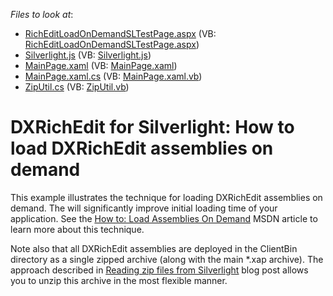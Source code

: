 <!-- default file list -->
*Files to look at*:

* [RichEditLoadOnDemandSLTestPage.aspx](./CS/RichEditLoadOnDemandSL.Web/RichEditLoadOnDemandSLTestPage.aspx) (VB: [RichEditLoadOnDemandSLTestPage.aspx](./VB/RichEditLoadOnDemandSL.Web/RichEditLoadOnDemandSLTestPage.aspx))
* [Silverlight.js](./CS/RichEditLoadOnDemandSL.Web/Silverlight.js) (VB: [Silverlight.js](./VB/RichEditLoadOnDemandSL.Web/Silverlight.js))
* [MainPage.xaml](./CS/RichEditLoadOnDemandSL/MainPage.xaml) (VB: [MainPage.xaml](./VB/RichEditLoadOnDemandSL/MainPage.xaml))
* [MainPage.xaml.cs](./CS/RichEditLoadOnDemandSL/MainPage.xaml.cs) (VB: [MainPage.xaml.vb](./VB/RichEditLoadOnDemandSL/MainPage.xaml.vb))
* [ZipUtil.cs](./CS/RichEditLoadOnDemandSL/ZipUtil.cs) (VB: [ZipUtil.vb](./VB/RichEditLoadOnDemandSL/ZipUtil.vb))
<!-- default file list end -->
# DXRichEdit for Silverlight: How to load DXRichEdit assemblies on demand


<p>This example illustrates the technique for loading DXRichEdit assemblies on demand. The will significantly improve initial loading time of your application. See the <a href="http://msdn.microsoft.com/en-us/library/cc903931(v=VS.95).aspx"><u>How to: Load Assemblies On Demand</u></a> MSDN article to learn more about this technique.</p><p>Note also that all DXRichEdit assemblies are deployed in the ClientBin directory as a single zipped archive (along with the main *.xap archive). The approach described in <a href="http://blogs.msdn.com/b/blemmon/archive/2009/11/25/reading-zip-files-from-silverlight.aspx"><u>Reading zip files from Silverlight</u></a> blog post allows you to unzip this archive in the most flexible manner.</p>

<br/>


